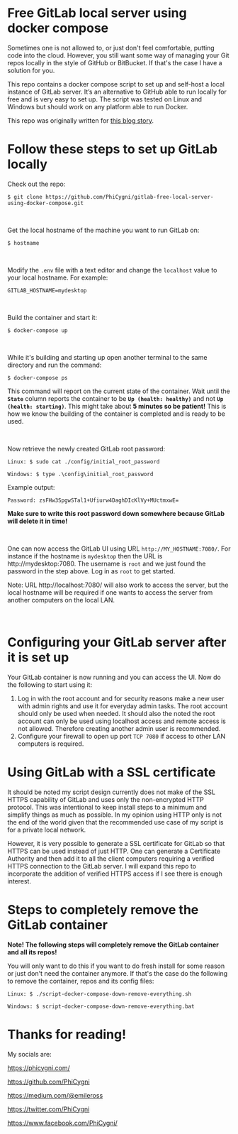 # Free GitLab local server using docker compose

Sometimes one is not allowed to, or just don't feel comfortable, putting code into the cloud. However, you still want some way of managing your Git repos locally in the style of GitHub or BitBucket. If that's the case I have a solution for you.

This repo contains a docker compose script to set up and self-host a local instance of GitLab server. It’s an alternative to GitHub able to run locally for free and is very easy to set up. The script was tested on Linux and Windows but should work on any platform able to run Docker.

This repo was originally written for [this blog story](https://medium.com/p/79d69f052db7).

# Follow these steps to set up GitLab locally

Check out the repo:

    $ git clone https://github.com/PhiCygni/gitlab-free-local-server-using-docker-compose.git

&nbsp;

Get the local hostname of the machine you want to run GitLab on:

    $ hostname

&nbsp;

Modify the ```.env``` file with a text editor and change the  ```localhost``` value to your local hostname. For example:

    GITLAB_HOSTNAME=mydesktop

&nbsp;

Build the container and start it:

    $ docker-compose up

&nbsp;

While it's building and starting up open another terminal to the same directory and run the command:

    $ docker-compose ps

This command will report on the current state of the container. Wait until the **```State```** column reports the container to be **```Up (health: healthy)```** and not **```Up (health: starting)```**. This might take about **5 minutes so be patient!** This is how we know the building of the container is completed and is ready to be used.

&nbsp;

Now retrieve the newly created GitLab root password:

    Linux: $ sudo cat ./config/initial_root_password

    Windows: $ type .\config\initial_root_password

Example output:

    Password: zsFHw3SpgwSTal1+Ufiurw4DaghDIcKlVy+MUctmxwE=

**Make sure to write this root password down somewhere because GitLab will delete it in time!**

&nbsp;

One can now access the GitLab UI using URL ```http://MY_HOSTNAME:7080/```. For instance if the hostname is ```mydesktop``` then the URL is http://mydesktop:7080. The username is ```root``` and we just found the password in the step above. Log in as ```root``` to get started.


Note: URL http://localhost:7080/ will also work to access the server, but the local hostname will be required if one wants to access the server from another computers on the local LAN.

&nbsp;

# Configuring your GitLab server after it is set up

Your GitLab container is now running and you can access the UI. Now do the following to start using it:

1. Log in with the root account and for security reasons make a new user with admin rights and use it for everyday admin tasks. The root account should only be used when needed. It should also the noted the root account can only be used using localhost access and remote access is not allowed. Therefore creating another admin user is recommended.
2. Configure your firewall to open up port ```TCP 7080``` if access to other LAN computers is required.

# Using GitLab with a SSL certificate

It should be noted my script design currently does not make of the SSL HTTPS capability of GitLab and uses only the non-encrypted HTTP protocol. This was intentional to keep install steps to a minimum and simplify things as much as possible. In my opinion using HTTP only is not the end of the world given that the recommended use case of my script is for a private local network.

However, it is very possible to generate a SSL certificate for GitLab so that HTTPS can be used instead of just HTTP. One can generate a Certificate Authority and then add it to all the client computers requiring a verified HTTPS connection to the GitLab server. I will expand this repo to incorporate the addition of verified HTTPS access if I see there is enough interest.

# Steps to completely remove the GitLab container

**Note! The following steps will completely remove the GitLab container and all its repos!** 

You will only want to do this if you want to do fresh install for some reason or just don't need the container anymore. If that's the case do the following to remove the container, repos and its config files: 

    Linux: $ ./script-docker-compose-down-remove-everything.sh

    Windows: $ script-docker-compose-down-remove-everything.bat


# Thanks for reading!

My socials are:

https://phicygni.com/

https://github.com/PhiCygni

https://medium.com/@emileross

https://twitter.com/PhiCygni

https://www.facebook.com/PhiCygni/